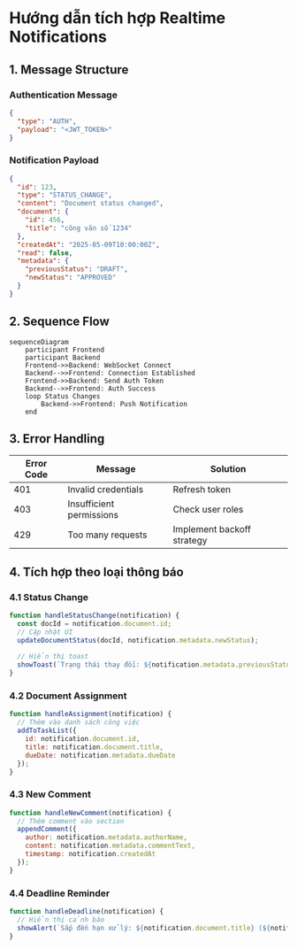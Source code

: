 # Hướng dẫn tích hợp Realtime Notifications

## 1. Message Structure

### Authentication Message
```json
{
  "type": "AUTH",
  "payload": "<JWT_TOKEN>"
}
```

### Notification Payload
```json
{
  "id": 123,
  "type": "STATUS_CHANGE",
  "content": "Document status changed",
  "document": {
    "id": 456,
    "title": "công văn số 1234"
  },
  "createdAt": "2025-05-09T10:00:00Z",
  "read": false,
  "metadata": {
    "previousStatus": "DRAFT",
    "newStatus": "APPROVED"
  }
}
```

## 2. Sequence Flow

```mermaid
sequenceDiagram
    participant Frontend
    participant Backend
    Frontend->>Backend: WebSocket Connect
    Backend-->>Frontend: Connection Established
    Frontend->>Backend: Send Auth Token
    Backend-->>Frontend: Auth Success
    loop Status Changes
        Backend->>Frontend: Push Notification
    end
```

## 3. Error Handling

| Error Code | Message                     | Solution                     |
|------------|-----------------------------|------------------------------|
| 401        | Invalid credentials         | Refresh token                |
| 403        | Insufficient permissions    | Check user roles             |
| 429        | Too many requests           | Implement backoff strategy   |

## 4. Tích hợp theo loại thông báo

### 4.1 Status Change
```javascript
function handleStatusChange(notification) {
  const docId = notification.document.id;
  // Cập nhật UI
  updateDocumentStatus(docId, notification.metadata.newStatus);
  
  // Hiển thị toast
  showToast(`Trạng thái thay đổi: ${notification.metadata.previousStatus} → ${notification.metadata.newStatus}`);
}
```

### 4.2 Document Assignment
```javascript
function handleAssignment(notification) {
  // Thêm vào danh sách công việc
  addToTaskList({
    id: notification.document.id,
    title: notification.document.title,
    dueDate: notification.metadata.dueDate
  });
}
```

### 4.3 New Comment
```javascript
function handleNewComment(notification) {
  // Thêm comment vào section
  appendComment({
    author: notification.metadata.authorName,
    content: notification.metadata.commentText,
    timestamp: notification.createdAt
  });
}
```

### 4.4 Deadline Reminder
```javascript
function handleDeadline(notification) {
  // Hiển thị cảnh báo
  showAlert(`Sắp đến hạn xử lý: ${notification.document.title} (${notification.metadata.daysRemaining} ngày)`);
}